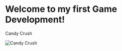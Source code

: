 <h1>Welcome to my first Game Development!</h1>
<p>Candy Crush</p>

<img src="https://res.cloudinary.com/dovavvnjx/image/upload/v1681020219/candy_gxik75.png" alt="Candy Crush"  />